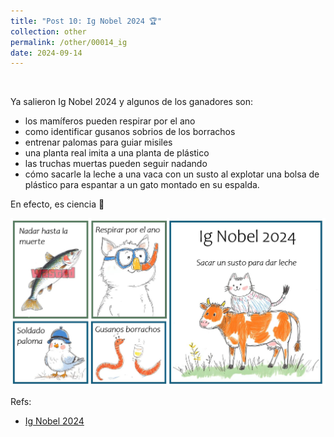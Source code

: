 ```yaml
---
title: "Post 10: Ig Nobel 2024 🏆"
collection: other
permalink: /other/00014_ig
date: 2024-09-14
---
```


&nbsp;


Ya salieron Ig Nobel 2024 y algunos de los ganadores son:
- los mamíferos pueden respirar por el ano
- como identificar gusanos sobrios de los borrachos
- entrenar palomas para guiar misiles
- una planta real imita a una planta de plástico 
- las truchas muertas pueden seguir nadando 
- cómo sacarle la leche a una vaca con un susto al explotar una bolsa de plástico para espantar a un gato montado en su espalda.

En efecto, es ciencia 🚬

![img](/images/general/00013_ig.jpg)


Refs:
* [Ig Nobel 2024](https://improbable.com/2024/09/12/announcing-the-2024-ig-nobel-prize-winners/)
